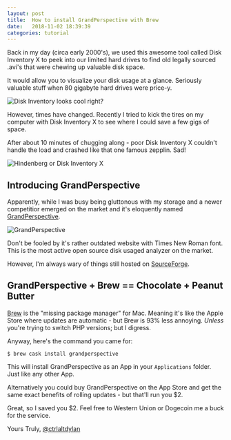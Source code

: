 ```yaml
---
layout: post
title:  How to install GrandPerspective with Brew
date:   2018-11-02 18:39:39
categories: tutorial
---
```


Back in my day (circa early 2000's), we used this awesome tool called Disk Inventory X to peek into our limited hard drives to find old legally sourced .avi's that were chewing up valuable disk space.

It would allow you to visualize your disk usage at a glance. Seriously valuable stuff when 80 gigabyte hard drives were price-y.

![Disk Inventory looks cool right?](http://derlien.com/screenshots/assets/main.jpg "Disk Inventory X in it's glory")

However, times have changed. Recently I tried to kick the tires on my computer with Disk Inventory X to see where I could save a few gigs of space.

After about 10 minutes of chugging along - poor Disk Inventory X couldn't handle the load and crashed like that one famous zepplin. Sad!

![Hindenberg or Disk Inventory X](https://img.purch.com/w/660/aHR0cDovL3d3dy5saXZlc2NpZW5jZS5jb20vaW1hZ2VzL2kvMDAwLzA5MS83OTgvb3JpZ2luYWwvaGluZGVuYnVyZy1kaXNhc3Rlci0wMDEuanBn "Hidenburg or Disk Inventory X?")

## Introducing GrandPerspective

Apparently, while I was busy being gluttonous with my storage and a newer competitior emerged on the market and it's eloquently named [GrandPerspective](http://grandperspectiv.sourceforge.net/).

![GrandPerspective](http://grandperspectiv.sourceforge.net/ScreenShots/1_0-FoldersBujumbura.png "GrandPerspective")

Don't be fooled by it's rather outdated website with Times New Roman font. This is the most active open source disk usaged analyzer on the market.

However, I'm always wary of things still hosted on [SourceForge](https://www.howtogeek.com/218764/warning-don%E2%80%99t-download-software-from-sourceforge-if-you-can-help-it/).

## GrandPerspective + Brew == Chocolate + Peanut Butter

[Brew](https://brew.sh/) is the "missing package manager" for Mac. Meaning it's like the Apple Store where updates are automatic - but Brew is 93% less annoying. _Unless_ you're trying to switch PHP versions; but I digress.

Anyway, here's the command you came for:

    $ brew cask install grandperspective

This will install GrandPerspective as an App in your `Applications` folder. Just like any other App.

Alternatively you could buy GrandPerspective on the App Store and get the same exact benefits of rolling updates - but that'll run you $2.

Great, so I saved you $2. Feel free to Western Union or Dogecoin me a buck for the service.

Yours Truly,
[@ctrlaltdylan](https://twitter.com/ctrlaltdylan) 
